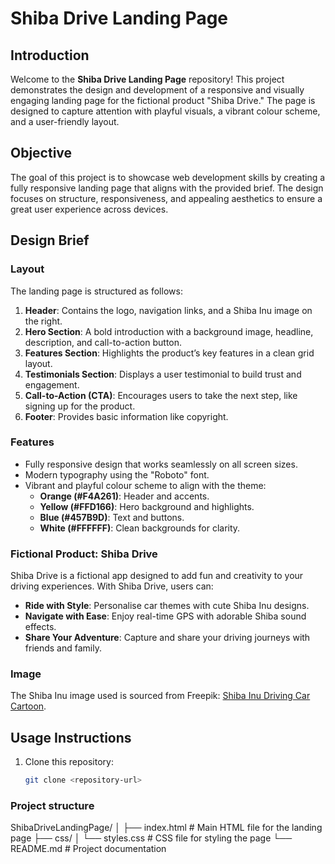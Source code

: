 # Shiba Drive Landing Page

## **Introduction**
Welcome to the **Shiba Drive Landing Page** repository! This project demonstrates the design and development of a responsive and visually engaging landing page for the fictional product "Shiba Drive." The page is designed to capture attention with playful visuals, a vibrant colour scheme, and a user-friendly layout.

## **Objective**
The goal of this project is to showcase web development skills by creating a fully responsive landing page that aligns with the provided brief. The design focuses on structure, responsiveness, and appealing aesthetics to ensure a great user experience across devices.

## **Design Brief**

### **Layout**
The landing page is structured as follows:
1. **Header**: Contains the logo, navigation links, and a Shiba Inu image on the right.
2. **Hero Section**: A bold introduction with a background image, headline, description, and call-to-action button.
3. **Features Section**: Highlights the product’s key features in a clean grid layout.
4. **Testimonials Section**: Displays a user testimonial to build trust and engagement.
5. **Call-to-Action (CTA)**: Encourages users to take the next step, like signing up for the product.
6. **Footer**: Provides basic information like copyright.

### **Features**
- Fully responsive design that works seamlessly on all screen sizes.
- Modern typography using the "Roboto" font.
- Vibrant and playful colour scheme to align with the theme:
  - **Orange (#F4A261)**: Header and accents.
  - **Yellow (#FFD166)**: Hero background and highlights.
  - **Blue (#457B9D)**: Text and buttons.
  - **White (#FFFFFF)**: Clean backgrounds for clarity.

### **Fictional Product: Shiba Drive**
Shiba Drive is a fictional app designed to add fun and creativity to your driving experiences. With Shiba Drive, users can:
- **Ride with Style**: Personalise car themes with cute Shiba Inu designs.
- **Navigate with Ease**: Enjoy real-time GPS with adorable Shiba sound effects.
- **Share Your Adventure**: Capture and share your driving journeys with friends and family.

### **Image**
The Shiba Inu image used is sourced from Freepik:
[Shiba Inu Driving Car Cartoon](https://www.freepik.com/free-vector/cute-shiba-inu-driving-car-cartoon-vector-icon-illustration-animal-transportation-icon-concept_23523357.htm).

## **Usage Instructions**
1. Clone this repository:
   ```bash
   git clone <repository-url>


### **Project structure**
ShibaDriveLandingPage/
│
├── index.html       # Main HTML file for the landing page
├── css/
│   └── styles.css   # CSS file for styling the page
└── README.md        # Project documentation

